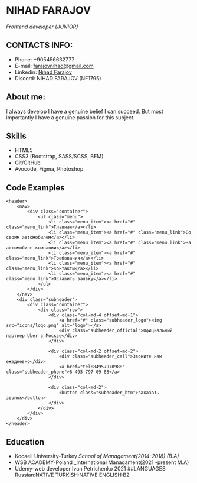 # NIHAD FARAJOV
_Frontend developer (JUNIOR)_

## CONTACTS INFO:
- Phone: +905456632777
- E-mail: <farajovnihad@gmail.com>
- Linkedin: [Nıhad Farajov](https://www.linkedin.com/in/n%C4%B1had-farajov-6715ba173/)
- Discord: NIHAD FARAJOV (NF1795)
## About me: 
I always develop 
I have a genuine belief I can succeed. But most importantly  I have a genuine passion for this subject.
## Skills
- HTML5
- CSS3 (Bootstrap, SASS/SCSS, BEM)
- Git/GitHub
- Avocode, Figma, Photoshop
## Code Examples
```
<header>
    <nav>
        <div class="container">
            <ul class="menu">
                <li class="menu_item"><a href="#" class="menu_link">Главная</a></li>
                <li class="menu_item"><a href="#" class="menu_link">Со своим автомобилем</a></li>
                <li class="menu_item"><a href="#" class="menu_link">На автомобиле компании</a></li>
                <li class="menu_item"><a href="#" class="menu_link">Требования</a></li>
                <li class="menu_item"><a href="#" class="menu_link">Контакты</a></li>
                <li class="menu_item"><a href="#" class="menu_link">Оставить заявку</a></li>
            </ul>
        </div>
    </nav>
    <div class="subheader">
        <div class="container">
            <div class="row">
                <div class="col-md-4 offset-md-1">
                    <a href="#" class="subheader_logo"><img src="icons/logo.png" alt="logo"></a>
                    <div class="subheader_official">Официальный партнер Uber в Москве</div>
                </div>

                <div class="col-md-2 offset-md-2">
                    <div class="subheader_call">Звоните нам ежедневно</div>
                    <a href="tel:84957970988" class="subheader_phone">8 495 797 09 88</a>
                </div>

                <div class="col-md-2">
                    <button class="subheader_btn">заказать звонок</button>
                </div>
            </div>
        </div>
    </div>
</header>
```
## Education
- Kocaeli University-Turkey
_School of Managament(2014-2018) (B.A)_
- WSB ACADEMY-Poland
_International Managament(2021 -present M.A)
- Udemy-web developer Ivan Petrichenko
  2021
##LANGUAGES
Russian:NATIVE
TURKISH:NATIVE
ENGLISH:B2



